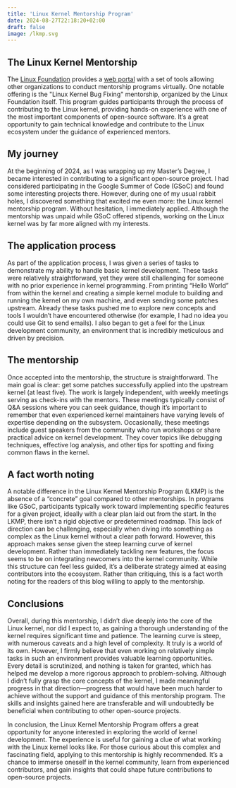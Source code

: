 ```yaml
---
title: 'Linux Kernel Mentorship Program'
date: 2024-08-27T22:18:20+02:00
draft: false
image: /lkmp.svg
---
```


## The Linux Kernel Mentorship

The [Linux Foundation](https://www.linuxfoundation.org/) provides a [web portal](https://lfx.linuxfoundation.org/tools/mentorship/) with a set of tools allowing other organizations to conduct mentorship programs virtually. One notable offering is the "Linux Kernel Bug Fixing" mentorship, organized by the Linux Foundation itself. This program guides participants through the process of contributing to the Linux kernel, providing hands-on experience with one of the most important components of open-source software. It’s a great opportunity to gain technical knowledge and contribute to the Linux ecosystem under the guidance of experienced mentors.

## My journey
At the beginning of 2024, as I was wrapping up my Master’s Degree, I became interested in contributing to a significant open-source project. I had considered participating in the Google Summer of Code (GSoC) and found some interesting projects there. However, during one of my usual rabbit holes, I discovered something that excited me even more: the Linux kernel mentorship program. Without hesitation, I immediately applied. Although the mentorship was unpaid while GSoC offered stipends, working on the Linux kernel was by far more aligned with my interests.

## The application process
As part of the application process, I was given a series of tasks to demonstrate my ability to handle basic kernel development. These tasks were relatively straightforward, yet they were still challenging for someone with no prior experience in kernel programming. From printing “Hello World” from within the kernel and creating a simple kernel module to building and running the kernel on my own machine, and even sending some patches upstream. Already these tasks pushed me to explore new concepts and tools I wouldn’t have encountered otherwise (for example, I had no idea you could use Git to send emails). I also began to get a feel for the Linux development community, an environment that is incredibly meticulous and driven by precision.

## The mentorship
Once accepted into the mentorship, the structure is straightforward. The main goal is clear: get some patches successfully applied into the upstream kernel (at least five). The work is largely independent, with weekly meetings serving as check-ins with the mentors. These meetings typically consist of Q&A sessions where you can seek guidance, though it’s important to remember that even experienced kernel maintainers have varying levels of expertise depending on the subsystem. Occasionally, these meetings include guest speakers from the community who run workshops or share practical advice on kernel development. They cover topics like debugging techniques, effective log analysis, and other tips for spotting and fixing common flaws in the kernel. 

## A fact worth noting
A notable difference in the Linux Kernel Mentorship Program (LKMP) is the absence of a “concrete” goal compared to other mentorships. In programs like GSoC, participants typically work toward implementing specific features for a given project, ideally with a clear plan laid out from the start. In the LKMP, there isn’t a rigid objective or predetermined roadmap. This lack of direction can be challenging, especially when diving into something as complex as the Linux kernel without a clear path forward. However, this approach makes sense given the steep learning curve of kernel development. Rather than immediately tackling new features, the focus seems to be on integrating newcomers into the kernel community. While this structure can feel less guided, it’s a deliberate strategy aimed at easing contributors into the ecosystem. Rather than critiquing, this is a fact worth noting for the readers of this blog willing to apply to the mentorship.

## Conclusions
Overall, during this mentorship, I didn’t dive deeply into the core of the Linux kernel, nor did I expect to, as gaining a thorough understanding of the kernel requires significant time and patience. The learning curve is steep, with numerous caveats and a high level of complexity. It truly is a world of its own. However, I firmly believe that even working on relatively simple tasks in such an environment provides valuable learning opportunities. Every detail is scrutinized, and nothing is taken for granted, which has helped me develop a more rigorous approach to problem-solving. Although I didn’t fully grasp the core concepts of the kernel, I made meaningful progress in that direction—progress that would have been much harder to achieve without the support and guidance of this mentorship program. The skills and insights gained here are transferable and will undoubtedly be beneficial when contributing to other open-source projects.

In conclusion, the Linux Kernel Mentorship Program offers a great opportunity for anyone interested in exploring the world of kernel development. The experience is useful for gaining a clue of what working with the Linux kernel looks like. For those curious about this complex and fascinating field, applying to this mentorship is highly recommended. It’s a chance to immerse oneself in the kernel community, learn from experienced contributors, and gain insights that could shape future contributions to open-source projects.

